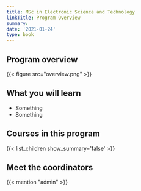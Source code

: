 ```yaml
---
title: MSc in Electronic Science and Technology
linkTitle: Program Overview
summary: 
date: '2021-01-24'
type: book
---
```


## Program overview

{{< figure src="overview.png" >}}

## What you will learn

- Something
- Something

## Courses in this program

{{< list_children show_summary='false' >}}

## Meet the coordinators

{{< mention "admin" >}}
